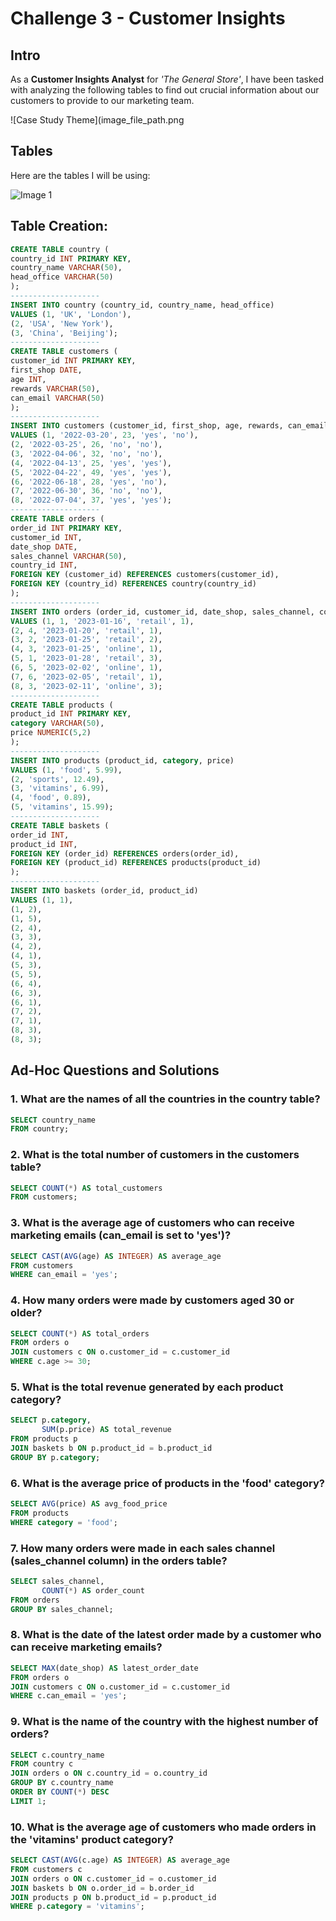 
# Challenge 3 - Customer Insights

## Intro
As a **Customer Insights Analyst** for *'The General Store'*, I have been tasked with analyzing the following tables to find out crucial information about our customers to provide to our marketing team.

![Case Study Theme](image_file_path.png
<!-- Insert an image that accurately captures this case study theme -->

## Tables
Here are the tables I will be using:

![Image 1](https://steeldata.org.uk/sql3tables1.png)

## Table Creation:
```sql
CREATE TABLE country (
country_id INT PRIMARY KEY,
country_name VARCHAR(50),
head_office VARCHAR(50)
);
--------------------
INSERT INTO country (country_id, country_name, head_office)
VALUES (1, 'UK', 'London'),
(2, 'USA', 'New York'),
(3, 'China', 'Beijing');
--------------------
CREATE TABLE customers (
customer_id INT PRIMARY KEY,
first_shop DATE,
age INT,
rewards VARCHAR(50),
can_email VARCHAR(50)
);
--------------------
INSERT INTO customers (customer_id, first_shop, age, rewards, can_email)
VALUES (1, '2022-03-20', 23, 'yes', 'no'),
(2, '2022-03-25', 26, 'no', 'no'),
(3, '2022-04-06', 32, 'no', 'no'),
(4, '2022-04-13', 25, 'yes', 'yes'),
(5, '2022-04-22', 49, 'yes', 'yes'),
(6, '2022-06-18', 28, 'yes', 'no'),
(7, '2022-06-30', 36, 'no', 'no'),
(8, '2022-07-04', 37, 'yes', 'yes');
--------------------
CREATE TABLE orders (
order_id INT PRIMARY KEY,
customer_id INT,
date_shop DATE,
sales_channel VARCHAR(50),
country_id INT,
FOREIGN KEY (customer_id) REFERENCES customers(customer_id),
FOREIGN KEY (country_id) REFERENCES country(country_id)
);
--------------------
INSERT INTO orders (order_id, customer_id, date_shop, sales_channel, country_id)
VALUES (1, 1, '2023-01-16', 'retail', 1),
(2, 4, '2023-01-20', 'retail', 1),
(3, 2, '2023-01-25', 'retail', 2),
(4, 3, '2023-01-25', 'online', 1),
(5, 1, '2023-01-28', 'retail', 3),
(6, 5, '2023-02-02', 'online', 1),
(7, 6, '2023-02-05', 'retail', 1),
(8, 3, '2023-02-11', 'online', 3);
--------------------
CREATE TABLE products (
product_id INT PRIMARY KEY,
category VARCHAR(50),
price NUMERIC(5,2)
);
--------------------
INSERT INTO products (product_id, category, price)
VALUES (1, 'food', 5.99),
(2, 'sports', 12.49),
(3, 'vitamins', 6.99),
(4, 'food', 0.89),
(5, 'vitamins', 15.99);
--------------------
CREATE TABLE baskets (
order_id INT,
product_id INT,
FOREIGN KEY (order_id) REFERENCES orders(order_id),
FOREIGN KEY (product_id) REFERENCES products(product_id)
);
--------------------
INSERT INTO baskets (order_id, product_id)
VALUES (1, 1),
(1, 2),
(1, 5),
(2, 4),
(3, 3),
(4, 2),
(4, 1),
(5, 3),
(5, 5),
(6, 4),
(6, 3),
(6, 1),
(7, 2),
(7, 1),
(8, 3),
(8, 3);

```
## Ad-Hoc Questions and Solutions

### 1. What are the names of all the countries in the country table?

```sql
SELECT country_name 
FROM country;

```
### 2. What is the total number of customers in the customers table?
```sql
SELECT COUNT(*) AS total_customers
FROM customers;
```
### 3. What is the average age of customers who can receive marketing emails (can_email is set to 'yes')?
```sql
SELECT CAST(AVG(age) AS INTEGER) AS average_age
FROM customers
WHERE can_email = 'yes';
```
### 4. How many orders were made by customers aged 30 or older?
```sql
SELECT COUNT(*) AS total_orders
FROM orders o
JOIN customers c ON o.customer_id = c.customer_id
WHERE c.age >= 30;
```
### 5. What is the total revenue generated by each product category?
```sql
SELECT p.category,
       SUM(p.price) AS total_revenue
FROM products p
JOIN baskets b ON p.product_id = b.product_id
GROUP BY p.category;
```
### 6. What is the average price of products in the 'food' category?
```sql
SELECT AVG(price) AS avg_food_price
FROM products 
WHERE category = 'food';
```
### 7. How many orders were made in each sales channel (sales_channel column) in the orders table?
```sql
SELECT sales_channel,
       COUNT(*) AS order_count
FROM orders
GROUP BY sales_channel;
```
### 8. What is the date of the latest order made by a customer who can receive marketing emails?
```sql
SELECT MAX(date_shop) AS latest_order_date
FROM orders o
JOIN customers c ON o.customer_id = c.customer_id
WHERE c.can_email = 'yes';
```
### 9. What is the name of the country with the highest number of orders?
```sql
SELECT c.country_name
FROM country c
JOIN orders o ON c.country_id = o.country_id
GROUP BY c.country_name
ORDER BY COUNT(*) DESC
LIMIT 1;
```
### 10. What is the average age of customers who made orders in the 'vitamins' product category?
```sql
SELECT CAST(AVG(c.age) AS INTEGER) AS average_age
FROM customers c
JOIN orders o ON c.customer_id = o.customer_id
JOIN baskets b ON o.order_id = b.order_id
JOIN products p ON b.product_id = p.product_id
WHERE p.category = 'vitamins';
```

